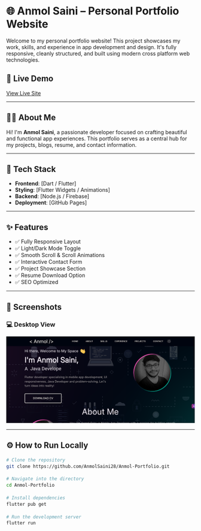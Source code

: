# 🌐 Anmol Saini – Personal Portfolio Website

Welcome to my personal portfolio website! This project showcases my work, skills, and experience in app development and design. It's fully responsive, cleanly structured, and built using modern cross platform web technologies.

## 🔗 Live Demo

[View Live Site](https://anmolsaini28.github.io/Anmol-Portfolio/)

---

## 👨‍💻 About Me

Hi! I'm **Anmol Saini**, a passionate developer focused on crafting beautiful and functional app experiences. This portfolio serves as a central hub for my projects, blogs, resume, and contact information.

---

## 🚀 Tech Stack

- **Frontend**: [Dart / Flutter]
- **Styling**: [Flutter Widgets / Animations]
- **Backend**: [Node.js / Firebase]
- **Deployment**: [GitHub Pages]

---

## ✨ Features

- ✅ Fully Responsive Layout
- ✅ Light/Dark Mode Toggle
- ✅ Smooth Scroll & Scroll Animations
- ✅ Interactive Contact Form
- ✅ Project Showcase Section
- ✅ Resume Download Option
- ✅ SEO Optimized

---

## 📸 Screenshots

### 💻 Desktop View
![Desktop Screenshot](assets/imgs/desktop.png)

---

## ⚙️ How to Run Locally

```bash
# Clone the repository
git clone https://github.com/AnmolSaini28/Anmol-Portfolio.git

# Navigate into the directory
cd Anmol-Portfolio

# Install dependencies
flutter pub get

# Run the development server
flutter run

